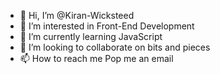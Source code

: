 - 👋 Hi, I’m @Kiran-Wicksteed
- 👀 I’m interested in Front-End Development
- 🌱 I’m currently learning JavaScript
- 💞️ I’m looking to collaborate on bits and pieces
- 📫 How to reach me Pop me an email

<!---
Kiran-Wicksteed/Kiran-Wicksteed is a ✨ special ✨ repository because its `README.md` (this file) appears on your GitHub profile.
You can click the Preview link to take a look at your changes.
--->
